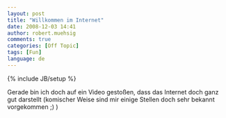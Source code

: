 ```yaml
---
layout: post
title: "Willkommen im Internet"
date: 2008-12-03 14:41
author: robert.muehsig
comments: true
categories: [Off Topic]
tags: [Fun]
language: de
---
```

{% include JB/setup %}
<p>Gerade bin ich doch auf ein Video gesto&#223;en, dass das Internet doch ganz gut darstellt (komischer Weise sind mir einige Stellen doch sehr bekannt vorgekommen ;) )</p>  <div style="padding-bottom: 0px; margin: 0px; padding-left: 0px; padding-right: 0px; display: inline; padding-top: 0px" id="scid:5737277B-5D6D-4f48-ABFC-DD9C333F4C5D:7ec04658-ba2a-4b21-8c3d-6c9a9de0e9d9" class="wlWriterSmartContent"><div id="91bb7e8f-193e-4907-b1db-aea79280b57f" style="margin: 0px; padding: 0px; display: inline;"><div><a href="http://www.youtube.com/watch?v=yK2MmXB9AHE" target="_new"><img src="{{BASE_PATH}}/assets/wp-images-de/videofd925d624559.jpg" galleryimg="no" onload="var downlevelDiv = document.getElementById('91bb7e8f-193e-4907-b1db-aea79280b57f'); downlevelDiv.innerHTML = &quot;&lt;div&gt;&lt;object width=\&quot;425\&quot; height=\&quot;355\&quot;&gt;&lt;param name=\&quot;movie\&quot; value=\&quot;http://www.youtube.com/v/yK2MmXB9AHE\&quot;&gt;&lt;\/param&gt;&lt;param name=\&quot;wmode\&quot; value=\&quot;transparent\&quot;&gt;&lt;\/param&gt;&lt;embed src=\&quot;http://www.youtube.com/v/yK2MmXB9AHE\&quot; type=\&quot;application/x-shockwave-flash\&quot; wmode=\&quot;transparent\&quot; width=\&quot;425\&quot; height=\&quot;355\&quot;&gt;&lt;\/embed&gt;&lt;\/object&gt;&lt;\/div&gt;&quot;;" alt=""></a></div></div></div>  <div style="padding-bottom: 0px; margin: 0px; padding-left: 0px; padding-right: 0px; display: inline; padding-top: 0px" id="scid:5737277B-5D6D-4f48-ABFC-DD9C333F4C5D:afa04a4b-3fb1-46af-ad5c-c99b91b8b245" class="wlWriterSmartContent"><div id="62abdc32-ad6a-4ad9-a7b0-de8b0520aedb" style="margin: 0px; padding: 0px; display: inline;"><div><a href="http://www.youtube.com/watch?v=PB6Ziml7IaU&amp;feature=iv&amp;annotation_id=event_291223" target="_new"><img src="{{BASE_PATH}}/assets/wp-images-de/video924e4873f501.jpg" galleryimg="no" onload="var downlevelDiv = document.getElementById('62abdc32-ad6a-4ad9-a7b0-de8b0520aedb'); downlevelDiv.innerHTML = &quot;&lt;div&gt;&lt;object width=\&quot;425\&quot; height=\&quot;355\&quot;&gt;&lt;param name=\&quot;movie\&quot; value=\&quot;http://www.youtube.com/v/PB6Ziml7IaU&amp;feature=iv&amp;annotation_id=event_291223\&quot;&gt;&lt;\/param&gt;&lt;param name=\&quot;wmode\&quot; value=\&quot;transparent\&quot;&gt;&lt;\/param&gt;&lt;embed src=\&quot;http://www.youtube.com/v/PB6Ziml7IaU&amp;feature=iv&amp;annotation_id=event_291223\&quot; type=\&quot;application/x-shockwave-flash\&quot; wmode=\&quot;transparent\&quot; width=\&quot;425\&quot; height=\&quot;355\&quot;&gt;&lt;\/embed&gt;&lt;\/object&gt;&lt;\/div&gt;&quot;;" alt=""></a></div></div></div>
